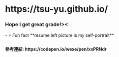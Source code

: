 <h1>https://tsu-yu.github.io/</h1>
<h3>Hope I get great grade!><</h3>
- ⚡ Fun fact **resume left picture is my self-portrait**
<h4>參考連結: https://codepen.io/wexe/pen/xxPRNdr </h4>
